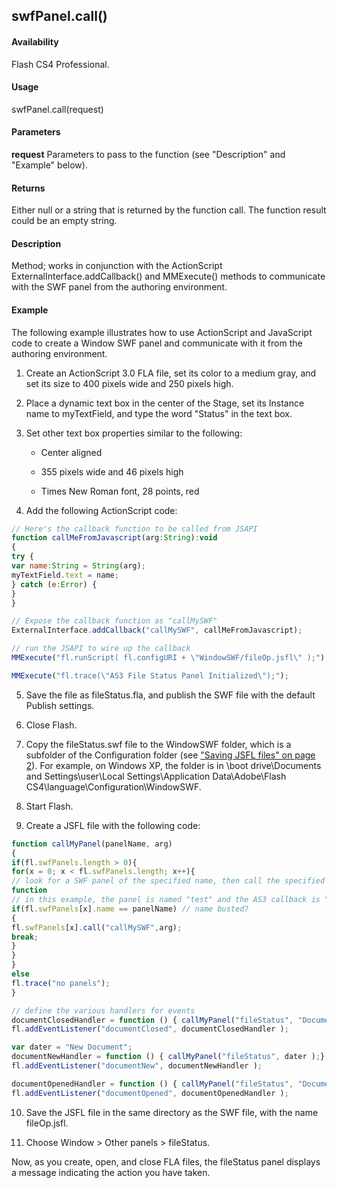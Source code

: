 ## swfPanel.call()

#### Availability

Flash CS4 Professional.

#### Usage

swfPanel.call(request)

#### Parameters

**request** Parameters to pass to the function (see "Description" and "Example" below).

#### Returns

Either null or a string that is returned by the function call. The function result could be an empty string.

#### Description

Method; works in conjunction with the ActionScript ExternalInterface.addCallback() and MMExecute()
methods to communicate with the SWF panel from the authoring environment.

#### Example

The following example illustrates how to use ActionScript and JavaScript code to create a Window SWF panel and communicate with it from the authoring environment.

1.  Create an ActionScript 3.0 FLA file, set its color to a medium gray, and set its size to 400 pixels wide and 250 pixels high.

2.  Place a dynamic text box in the center of the Stage, set its Instance name to myTextField, and type the word "Status" in the text box.

3.  Set other text box properties similar to the following:

    -   Center aligned

    -   355 pixels wide and 46 pixels high

    -   Times New Roman font, 28 points, red

4.  Add the following ActionScript code:
```javascript
// Here's the callback function to be called from JSAPI
function callMeFromJavascript(arg:String):void
{
try {
var name:String = String(arg);
myTextField.text = name;
} catch (e:Error) {
}
}

// Expose the callback function as "callMySWF"
ExternalInterface.addCallback("callMySWF", callMeFromJavascript);

// run the JSAPI to wire up the callback
MMExecute("fl.runScript( fl.configURI + \"WindowSWF/fileOp.jsfl\" );");

MMExecute("fl.trace(\"AS3 File Status Panel Initialized\");");
```
5.  Save the file as fileStatus.fla, and publish the SWF file with the default Publish settings.

6.  Close Flash.

7.  Copy the fileStatus.swf file to the WindowSWF folder, which is a subfolder of the Configuration folder (see ["Saving JSFL files" on page 2](../Introduction/Working_with_the_JavaScript_API.md)). For example, on Windows XP, the folder is in \boot drive\Documents and Settings\\user\Local Settings\Application Data\Adobe\Flash CS4\language\Configuration\WindowSWF.

8.  Start Flash.

9.  Create a JSFL file with the following code:
```javascript
function callMyPanel(panelName, arg)
{
if(fl.swfPanels.length > 0){
for(x = 0; x < fl.swfPanels.length; x++){
// look for a SWF panel of the specified name, then call the specified AS3
function
// in this example, the panel is named "test" and the AS3 callback is "callMySWF"
if(fl.swfPanels[x].name == panelName) // name busted?
{
fl.swfPanels[x].call("callMySWF",arg);
break;
}
}
}
else
fl.trace("no panels");
}

// define the various handlers for events
documentClosedHandler = function () { callMyPanel("fileStatus", "Document Closed");};
fl.addEventListener("documentClosed", documentClosedHandler );

var dater = "New Document";
documentNewHandler = function () { callMyPanel("fileStatus", dater );};
fl.addEventListener("documentNew", documentNewHandler );

documentOpenedHandler = function () { callMyPanel("fileStatus", "Document Opened");};
fl.addEventListener("documentOpened", documentOpenedHandler );
```
10.  Save the JSFL file in the same directory as the SWF file, with the name fileOp.jsfl.

11.  Choose Window > Other panels > fileStatus.

Now, as you create, open, and close FLA files, the fileStatus panel displays a message indicating the action you have taken.

